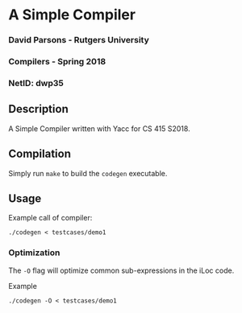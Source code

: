 # A Simple Compiler

### David Parsons - Rutgers University
### Compilers - Spring 2018
### NetID: dwp35

## Description

A Simple Compiler written with Yacc for CS 415 S2018.

## Compilation
Simply run `make` to build the `codegen` executable.

## Usage
Example call of compiler:
```code
./codegen < testcases/demo1
```

### Optimization
The `-O` flag will optimize common sub-expressions in the iLoc code.

Example
```code
./codegen -O < testcases/demo1
```
